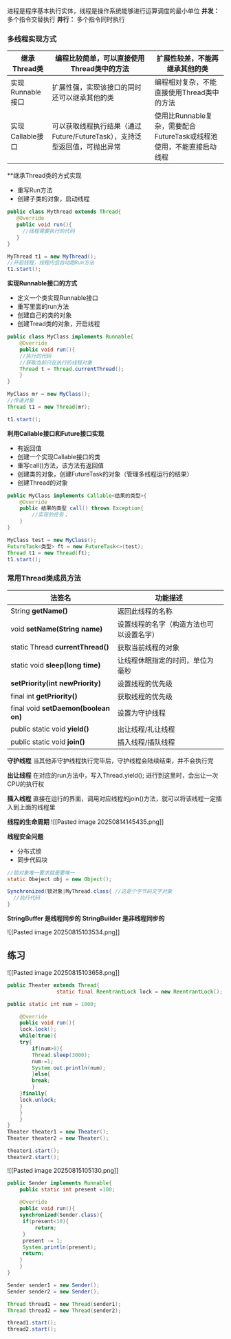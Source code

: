 进程是程序基本执行实体，线程是操作系统能够进行运算调度的最小单位
**并发：** 多个指令交替执行
**并行：** 多个指令同时执行

### **多线程实现方式**

| 继承Thread类       | 编程比较简单，可以直接使用Thread类中的方法                      | 扩展性较差，不能再继承其他的类                             |
| --------------- | --------------------------------------------- | ------------------------------------------- |
| 实现Runnable接口    | 扩展性强，实现该接口的同时还可以继承其他的类                        | 编程相对复杂，不能直接使用Thread类中的方法                    |
| ​实现Callable接口​​ | 可以获取线程执行结果（通过Future/FutureTask），支持泛型返回值，可抛出异常 | 使用比Runnable复杂，需要配合FutureTask或线程池使用，不能直接启动线程 |

**继承Thread类的方式实现
- 重写Run方法
- 创建子类的对象，启动线程
```java
public class Mythread extends Thread{
   @Override
   public void run(){
     //线程需要执行的代码   
   }
}

MyThread t1 = new MyThread();
//开启线程，线程内会自动跑Run方法
t1.start();
```

**实现Runnable接口的方式**
  - 定义一个类实现Runnable接口
  - 重写里面的run方法
  - 创建自己的类的对象
  - 创建Tread类的对象，开启线程
```java
public class MyClass implements Runnable{
    @Override
    public void run(){
    //执行的代码
    //获取当前只在执行的线程对象
    Thread t = Thread.currentThread();
    }
}

MyClass mr = new MyClass();
//传递对象
Thread t1 = new Thread(mr);

t1.start();
```

**利用Callable接口和Future接口实现**
- 有返回值
- 创建一个实现Callable接口的类
- 重写call()方法，该方法有返回值
- 创建类的对象，创建FutureTask的对象（管理多线程运行的结果）
- 创建Thread的对象
```java
public MyClass implements Callable<结果的类型>{
    @Override
    public 结果的类型 call() throws Exception{
        //实现的任务；
    }
}

MyClass test = new MyClass();
FutureTask<类型> ft = new FutureTask<>(test);
Thread t1 = new Thread(ft);
t1.start();
```

### 常用Thread类成员方法

| 法签名                                  | 功能描述                 |
| ------------------------------------ | -------------------- |
| String **getName()**                 | 返回此线程的名称             |
| void **setName(String name)**        | 设置线程的名字（构造方法也可以设置名字） |
| static Thread **currentThread()**    | 获取当前线程的对象            |
| static void **sleep(long time)**     | 让线程休眠指定的时间，单位为毫秒     |
| **setPriority(int newPriority)**     | 设置线程的优先级             |
| final int **getPriority()**          | 获取线程的优先级             |
| final void **setDaemon(boolean on)** | 设置为守护线程              |
| public static void **yield()**       | 出让线程/礼让线程            |
| public static void **join()**        | 插入线程/插队线程            |
**守护线程**
当其他非守护线程执行完毕后，守护线程会陆续结束，并不会执行完

**出让线程**
在对应的run方法中，写入Thread.yield(); 进行到这里时，会出让一次CPU的执行权

**插入线程**
直接在运行的界面，调用对应线程的join()方法，就可以将该线程一定插入到上面的线程里

**线程的生命周期**
![[Pasted image 20250814145435.png]]

**线程安全问题**
- 分布式锁
- 同步代码块
```java
//锁对象唯一要求就是要唯一
static Obeject obj = new Object();

Synchronized(锁对象|MyThread.class{ //这是个字节码文字对象
  //执行代码
}
```

**StringBuffer 是线程同步的**
**StringBuilder 是非线程同步的**

![[Pasted image 20250815103534.png]]

## 练习
![[Pasted image 20250815103658.png]]
```java
public Theater extends Thread{
			    static final ReentrantLock lock = new ReentrantLock();

public static int num = 1000;

    @Override
    public void run(){
    lock.lock();
    while(true){
    try{
        if(num>0){
        Thread.sleep(3000);
        num-=1;
        System.out.println(num);
        }else{
        break;
        }
    }finally{
    lock.unlock;
    }  
    }
    }
}
Theater theater1 = new Theater();
Theater theater2 = new Theater();

theater1.start();
theater2.start();
```

![[Pasted image 20250815105130.png]]
```java
public Sender implements Runnable{
    public static int present =100;
    
    @Override
    public void run(){
    synchronized(Sender.class){
     if(present<10){
         return;
     }
     present -= 1;
     System.println(present);
     return;		 
    }
    }
}

Sender sender1 = new Sender();
Sender sender2 = new Sender();

Thread thread1 = new Thread(sender1);
Thread thread2 = new Thread(sender2);

thread1.start();
thread2.start();
```